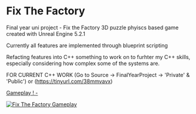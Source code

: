 # Fix The Factory 

Final year uni project - Fix the Factory
3D puzzle phyiscs based game created with Unreal Engine 5.2.1

Currently all features are implemented through blueprint scripting

Refacting features into C++ something to work on to furhter my C++ skills, especially considering how complex some of the systems are.

FOR CURRENT C++ WORK (Go to Source -> FinalYearProject -> 'Private' & 'Public') or (https://tinyurl.com/38mmvavx) 




<ins> Gameplay ! - </ins>

[![Fix The Factory Gameplay](https://i9.ytimg.com/vi_webp/hpgkXHIipIM/mq2.webp?sqp=CNixuLIG-oaymwEmCMACELQB8quKqQMa8AEB-AH-CYAC0AWKAgwIABABGGUgXyhCMA8=&rs=AOn4CLAyv2hvX0H08vEiFM2L5naqLvkxrg)](https://youtu.be/hpgkXHIipIM)
